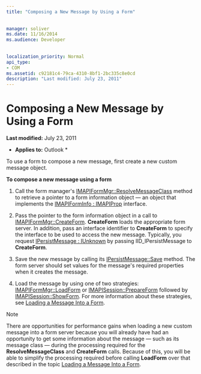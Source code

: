 ```yaml
---
title: "Composing a New Message by Using a Form"
 
 
manager: soliver
ms.date: 11/16/2014
ms.audience: Developer
 
 
localization_priority: Normal
api_type:
- COM
ms.assetid: c92181c4-79ca-4310-8bf1-2bc335c8e0cd
description: "Last modified: July 23, 2011"
---
```


# Composing a New Message by Using a Form

 **Last modified:** July 23, 2011 
  
 * **Applies to:** Outlook * 
  
To use a form to compose a new message, first create a new custom message object.
  
 **To compose a new message using a form**
  
1. Call the form manager's [IMAPIFormMgr::ResolveMessageClass](imapiformmgr-resolvemessageclass.md) method to retrieve a pointer to a form information object — an object that implements the [IMAPIFormInfo : IMAPIProp](imapiforminfoimapiprop.md) interface. 
    
2. Pass the pointer to the form information object in a call to [IMAPIFormMgr::CreateForm](imapiformmgr-createform.md). **CreateForm** loads the appropriate form server. In addition, pass an interface identifier to **CreateForm** to specify the interface to be used to access the new message. Typically, you request [IPersistMessage : IUnknown](ipersistmessageiunknown.md) by passing IID_IPersistMessage to **CreateForm**.
    
3. Save the new message by calling its [IPersistMessage::Save](ipersistmessage-save.md) method. The form server should set values for the message's required properties when it creates the message. 
    
4. Load the message by using one of two strategies: [IMAPIFormMgr::LoadForm](imapiformmgr-loadform.md) or [IMAPISession::PrepareForm](imapisession-prepareform.md) followed by [IMAPISession::ShowForm](imapisession-showform.md). For more information about these strategies, see [Loading a Message Into a Form](loading-a-message-into-a-form.md).
    
> [!NOTE]
> There are opportunities for performance gains when loading a new custom message into a form server because you will already have had an opportunity to get some information about the message — such as its message class — during the processing required for the **ResolveMessageClass** and **CreateForm** calls. Because of this, you will be able to simplify the processing required before calling **LoadForm** over that described in the topic [Loading a Message Into a Form](loading-a-message-into-a-form.md). 
  

